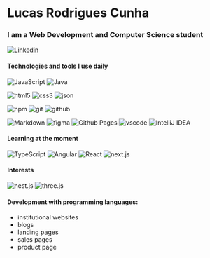 # Lucas Rodrigues Cunha

### I am a Web Development and Computer Science student

[![Linkedin](https://img.shields.io/badge/-Lucas%20Rodrigues%20Cunha-0077B5?style=flat-square&logo=Linkedin&logoColor=white&link=https://www.linkedin.com/in/douglasalexandresousa/)](https://www.linkedin.com/in/eulucasrodrigues/)

#### Technologies and tools I use daily
![JavaScript](https://img.shields.io/badge/javascript-%23323330.svg?style=for-the-badge&logo=javascript&logoColor=%23F7DF1E)
![Java](https://img.shields.io/badge/java-%23ED8B00.svg?style=for-the-badge&logo=openjdk&logoColor=white)

![html5](https://img.shields.io/badge/-html5-404040?style=for-the-badge&logo=html5)
![css3](https://img.shields.io/badge/-css3-404040?style=for-the-badge&logo=css3)
![json](https://img.shields.io/badge/-json-404040?style=for-the-badge&logo=json)

![npm](https://img.shields.io/badge/-npm-404040?style=for-the-badge&logo=npm)
![git](https://img.shields.io/badge/-git-404040?style=for-the-badge&logo=git)
![github](https://img.shields.io/badge/-github-404040?style=for-the-badge&logo=github)

![Markdown](https://img.shields.io/badge/-markdown-404040?style=for-the-badge&logo=markdown)
![figma](https://img.shields.io/badge/-figma-404040?style=for-the-badge&logo=figma)
![Github Pages](https://img.shields.io/badge/-github%20pages-404040?style=for-the-badge&logo=github)
![vscode](https://img.shields.io/badge/-vscode-404040?style=for-the-badge&logo=visualstudiocode&logoColor=4da6ff)
![IntelliJ IDEA](https://img.shields.io/badge/IntelliJIDEA-000000.svg?style=for-the-badge&logo=intellij-idea&logoColor=white)

#### Learning at the moment
![TypeScript](https://img.shields.io/badge/typescript-%23007ACC.svg?style=for-the-badge&logo=typescript&logoColor=white)
![Angular](https://img.shields.io/badge/angular-%23DD0031.svg?style=for-the-badge&logo=angular&logoColor=white)
![React](https://img.shields.io/badge/react-%2320232a.svg?style=for-the-badge&logo=react&logoColor=%2361DAFB)
![next.js](https://img.shields.io/badge/-next.js-404040?style=for-the-badge&logo=next.js)

#### Interests
![nest.js](https://img.shields.io/badge/-nest.js-404040?style=for-the-badge&logo=nestjs)
![three.js](https://img.shields.io/badge/-three.js-404040?style=for-the-badge&logo=three.js)

#### Development with programming languages:
- institutional websites
- blogs
- landing pages
- sales pages
- product page



